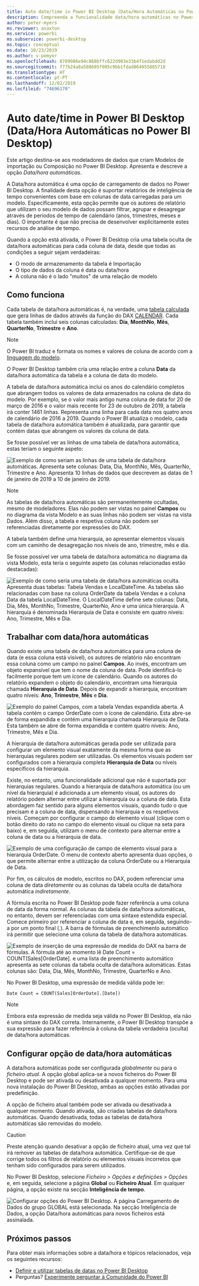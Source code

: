 ```yaml
---
title: Auto date/time in Power BI Desktop (Data/Hora Automáticas no Power BI Desktop)
description: Compreenda a funcionalidade data/hora automáticas no Power BI Desktop.
author: peter-myers
ms.reviewer: asaxton
ms.service: powerbi
ms.subservice: powerbi-desktop
ms.topic: conceptual
ms.date: 10/23/2019
ms.author: v-pemyer
ms.openlocfilehash: 8789986e94c860bffc622d903e33b4f1edabdd2d
ms.sourcegitcommit: f77b24a8a588605f005c9bb1fdad864955885718
ms.translationtype: HT
ms.contentlocale: pt-PT
ms.lasthandoff: 12/02/2019
ms.locfileid: "74696170"
---
```

# <a name="auto-datetime-in-power-bi-desktop"></a>Auto date/time in Power BI Desktop (Data/Hora Automáticas no Power BI Desktop)

Este artigo destina-se aos modeladores de dados que criam Modelos de importação ou Composição no Power BI Desktop. Apresenta e descreve a opção _Data/hora automáticas_.

A Data/hora automática é uma opção de carregamento de dados no Power BI Desktop. A finalidade desta opção é suportar relatórios de inteligência de tempo convenientes com base em colunas de data carregadas para um modelo. Especificamente, esta opção permite que os autores de relatório que utilizam o seu modelo de dados possam filtrar, agrupar e desagregar através de períodos de tempo de calendário (anos, trimestres, meses e dias). O importante é que não precisa de desenvolver explicitamente estes recursos de análise de tempo.

Quando a opção está ativada, o Power BI Desktop cria uma tabela oculta de data/hora automáticas para cada coluna de data, desde que todas as condições a seguir sejam verdadeiras:

- O modo de armazenamento da tabela é Importação
- O tipo de dados da coluna é data ou data/hora
- A coluna não é o lado "muitos" de uma relação de modelo

## <a name="how-it-works"></a>Como funciona

Cada tabela de data/hora automáticas é, na verdade, uma [tabela calculada](desktop-calculated-tables.md) que gera linhas de dados através da função do DAX [CALENDAR](/dax/calendar-function-dax). Cada tabela também inclui seis colunas calculadas: **Dia**, **MonthNo**, **Mês**, **QuarterNo**, **Trimestre** e **Ano**.

> [!NOTE]
> O Power BI traduz e formata os nomes e valores de coluna de acordo com a [linguagem do modelo](supported-languages-countries-regions.md#choose-the-language-for-the-model-in-power-bi-desktop).

O Power BI Desktop também cria uma relação entre a coluna **Data** da data/hora automática da tabela e a coluna de data do modelo.

A tabela de data/hora automática inclui os anos do calendário completos que abrangem todos os valores de data armazenados na coluna de data do modelo. Por exemplo, se o valor mais antigo numa coluna de data for 20 de março de 2016 e o valor mais recente for 23 de outubro de 2019, a tabela irá conter 1461 linhas. Representa uma linha para cada data nos quatro anos de calendário de 2016 a 2019. Quando o Power BI atualiza o modelo, cada tabela de data/hora automática também é atualizada, para garantir que contém datas que abrangem os valores da coluna de data.

Se fosse possível ver as linhas de uma tabela de data/hora automática, estas teriam o seguinte aspeto:

![Exemplo de como seriam as linhas de uma tabela de data/hora automáticas. Apresenta sete colunas: Data, Dia, MonthNo, Mês, QuarterNo, Trimestre e Ano. Apresenta 10 linhas de dados que descrevem as datas de 1 de janeiro de 2019 a 10 de janeiro de 2019.](media/desktop-auto-date-time/auto-date-time-hidden-table-example-rows.png)

> [!NOTE]
> As tabelas de data/hora automáticas são permanentemente ocultadas, mesmo de modeladores. Elas não podem ser vistas no painel **Campos** ou no diagrama da vista Modelo e as suas linhas não podem ser vistas na vista Dados. Além disso, a tabela e respetiva coluna não podem ser referenciadas diretamente por expressões do DAX.

A tabela também define uma hierarquia, ao apresentar elementos visuais com um caminho de desagregação nos níveis de ano, trimestre, mês e dia.

Se fosse possível ver uma tabela de data/hora automática no diagrama da vista Modelo, esta teria o seguinte aspeto (as colunas relacionadas estão destacadas):

![Exemplo de como seria uma tabela de data/hora automáticas oculta. Apresenta duas tabelas: Tabela Vendas e LocalDateTime. As tabelas são relacionadas com base na coluna OrderDate da tabela Vendas e a coluna Data da tabela LocalDateTime. O LocalDateTime define sete colunas: Data, Dia, Mês, MonthNo, Trimestre, QuarterNo, Ano e uma única hierarquia. A hierarquia é denominada Hierarquia de Data e consiste em quatro níveis: Ano, Trimestre, Mês e Dia.](media/desktop-auto-date-time/auto-date-time-hidden-table-example-diagram.png)

## <a name="work-with-auto-datetime"></a>Trabalhar com data/hora automáticas

Quando existe uma tabela de data/hora automática para uma coluna de data (e essa coluna está visível), os autores de relatório não encontram essa coluna como um campo no painel **Campos**. Ao invés, encontram um objeto expansível que tem o nome da coluna de data. Pode identificá-lo facilmente porque tem um ícone de calendário. Quando os autores do relatório expandem o objeto do calendário, encontram uma hierarquia chamada **Hierarquia de Data**. Depois de expandir a hierarquia, encontram quatro níveis: **Ano**, **Trimestre**, **Mês** e **Dia**.

![Exemplo do painel Campos, com a tabela Vendas expandida aberta. A tabela contém o campo OrderDate com o ícone de calendário. Esta abre-se de forma expandida e contém uma hierarquia chamada Hierarquia de Data. Esta também se abre de forma expandida e contém quatro níveis: Ano, Trimestre, Mês e Dia.](media/desktop-auto-date-time/auto-date-time-fields-pane-example.png)

A hierarquia de data/hora automáticas gerada pode ser utilizada para configurar um elemento visual exatamente da mesma forma que as hierarquias regulares podem ser utilizadas. Os elementos visuais podem ser configurados com a hierarquia completa **Hierarquia de Data** ou níveis específicos da hierarquia.

Existe, no entanto, uma funcionalidade adicional que não é suportada por hierarquias regulares. Quando a hierarquia de data/hora automática (ou um nível da hierarquia) é adicionada a um elemento visual, os autores do relatório podem alternar entre utilizar a hierarquia ou a coluna de data. Esta abordagem faz sentido para alguns elementos visuais, quando tudo o que precisam é a coluna de data, dispensando a hierarquia e os respetivos níveis. Começam por configurar o campo do elemento visual (clique com o botão direito do rato no campo do elemento visual ou clique na seta para baixo) e, em seguida, utilizam o menu de contexto para alternar entre a coluna de data ou a hierarquia de data.

![Exemplo de uma configuração de campo de elemento visual para a hierarquia OrderDate. O menu de contexto aberto apresenta duas opções, o que permite alternar entre a utilização da coluna OrderDate ou a Hierarquia de Data.](media/desktop-auto-date-time/auto-date-time-configure-visuals-fields.png)

Por fim, os cálculos de modelo, escritos no DAX, podem referenciar uma coluna de data _diretamente_ ou as colunas da tabela oculta de data/hora automática _indiretamente_.

A fórmula escrita no Power BI Desktop pode fazer referência a uma coluna de data da forma normal. As colunas da tabela de data/hora automáticas, no entanto, devem ser referenciadas com uma sintaxe estendida especial. Comece primeiro por referenciar a coluna de data e, em seguida, seguindo-a por um ponto final (.). A barra de fórmulas de preenchimento automático irá permitir que selecione uma coluna da tabela de data/hora automáticas.

![Exemplo de inserção de uma expressão de medida do DAX na barra de fórmulas. A fórmula até ao momento lê Date Count = COUNT(Sales[OrderDate]. e uma lista de preenchimento automático apresenta as sete colunas da tabela oculta de data/hora automáticas. Estas colunas são: Data, Dia, Mês, MonthNo, Trimestre, QuarterNo e Ano.](media/desktop-auto-date-time/auto-date-time-dax-auto-complete.png)

No Power BI Desktop, uma expressão de medida válida pode ler:

```dax
Date Count = COUNT(Sales[OrderDate].[Date])
```

> [!NOTE]
> Embora esta expressão de medida seja válida no Power BI Desktop, ela não é uma sintaxe do DAX correta. Internamente, o Power BI Desktop transpõe a sua expressão para fazer referência à coluna da tabela verdadeira (oculta) de data/hora automáticas.

## <a name="configure-auto-datetime-option"></a>Configurar opção de data/hora automáticas

A data/hora automáticas pode ser configurada _globalmente_ ou para o _ficheiro atual_. A opção global aplica-se a novos ficheiros do Power BI Desktop e pode ser ativada ou desativada a qualquer momento. Para uma nova instalação do Power BI Desktop, ambas as opções estão ativadas por predefinição.

A opção de ficheiro atual também pode ser ativada ou desativada a qualquer momento. Quando ativada, são criadas tabelas de data/hora automáticas. Quando desativada, todas as tabelas de data/hora automáticas são removidas do modelo.

> [!CAUTION]
> Preste atenção quando desativar a opção de ficheiro atual, uma vez que tal irá remover as tabelas de data/hora automática. Certifique-se de que corrige todos os filtros de relatório ou elementos visuais incorretos que tenham sido configurados para serem utilizados.

No Power BI Desktop, selecione _Ficheiro > Opções e definições > Opções_ e, em seguida, selecione a página **Global** ou **Ficheiro Atual**. Em qualquer página, a opção existe na secção **Inteligência de tempo**.

![Configurar opções do Power BI Desktop. A página Carregamento de Dados do grupo GLOBAL está selecionada. Na secção Inteligência de Dados, a opção Data/hora automáticas para novos ficheiros está assinalada.](media/desktop-auto-date-time/auto-date-time-configure-global-options.png)

## <a name="next-steps"></a>Próximos passos

Para obter mais informações sobre a data/hora e tópicos relacionados, veja os seguintes recursos:

- [Definir e utilizar tabelas de datas no Power BI Desktop](desktop-date-tables.md)
- Perguntas? [Experimente perguntar à Comunidade do Power BI](https://community.powerbi.com/)
